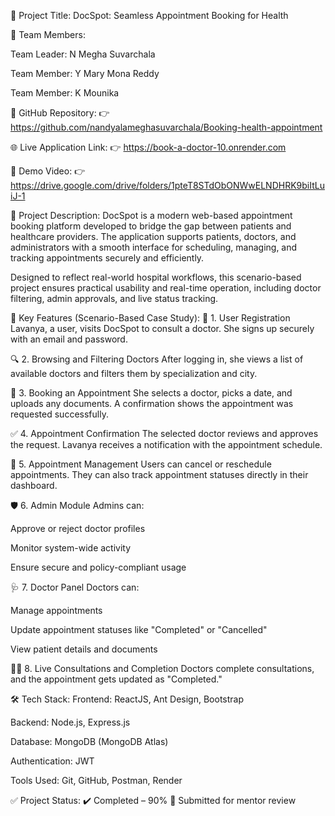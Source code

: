 📌 Project Title: DocSpot: Seamless Appointment Booking for Health

👥 Team Members:

Team Leader: N Megha Suvarchala 

Team Member: Y Mary Mona Reddy

Team Member: K Mounika


🔗 GitHub Repository: 👉 https://github.com/nandyalameghasuvarchala/Booking-health-appointment

🌐 Live Application Link: 👉 https://book-a-doctor-10.onrender.com

🎥 Demo Video: 👉 https://drive.google.com/drive/folders/1pteT8STdObONWwELNDHRK9biItLuiJ-1

📝 Project Description: DocSpot is a modern web-based appointment booking platform developed to bridge the gap between patients and healthcare providers. The application supports patients, doctors, and administrators with a smooth interface for scheduling, managing, and tracking appointments securely and efficiently.

Designed to reflect real-world hospital workflows, this scenario-based project ensures practical usability and real-time operation, including doctor filtering, admin approvals, and live status tracking.

🌟 Key Features (Scenario-Based Case Study): 👤 1. User Registration Lavanya, a user, visits DocSpot to consult a doctor. She signs up securely with an email and password.

🔍 2. Browsing and Filtering Doctors After logging in, she views a list of available doctors and filters them by specialization and city.

📅 3. Booking an Appointment She selects a doctor, picks a date, and uploads any documents. A confirmation shows the appointment was requested successfully.

✅ 4. Appointment Confirmation The selected doctor reviews and approves the request. Lavanya receives a notification with the appointment schedule.

🧾 5. Appointment Management Users can cancel or reschedule appointments. They can also track appointment statuses directly in their dashboard.

🛡 6. Admin Module Admins can:

Approve or reject doctor profiles

Monitor system-wide activity

Ensure secure and policy-compliant usage

🩺 7. Doctor Panel Doctors can:

Manage appointments

Update appointment statuses like "Completed" or "Cancelled"

View patient details and documents

👨‍⚕️ 8. Live Consultations and Completion Doctors complete consultations, and the appointment gets updated as "Completed."

🛠️ Tech Stack: Frontend: ReactJS, Ant Design, Bootstrap

Backend: Node.js, Express.js

Database: MongoDB (MongoDB Atlas)

Authentication: JWT

Tools Used: Git, GitHub, Postman, Render

✅ Project Status: ✔️ Completed – 90% 🚀 Submitted for mentor review
